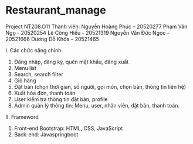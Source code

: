 # Restaurant_manage
Project NT208.O11
Thành viên:
Nguyễn Hoàng Phúc – 20520277
Phạm Văn Ngọ - 20520254
Lê Công Hiếu - 20521319
Nguyễn Văn Đức Ngọc – 20521666
Dương Đỗ Khóa – 20521465

I.	Các chức năng chính:
1.	Đăng nhập, đăng ký, quên mật khẩu, đăng xuất
2.	Menu list
3.	Search, search filter
4.	Giỏ hàng
5.	Đặt bàn (chọn thời gian, số người, gọi món, chọn bàn, thông tin liên hệ)
6.	Xuất hóa đơn, thanh toán
7.	User kiểm tra thông tin đặt bàn, profile
8.	Admin quản lý thông tin: Menu, user, nhân viên, đặt bàn, thanh toán.

II.	Frameword
1.	Front-end Bootstrap: HTML, CSS, JavaScript
2.	Back-end: Javaspringboot

